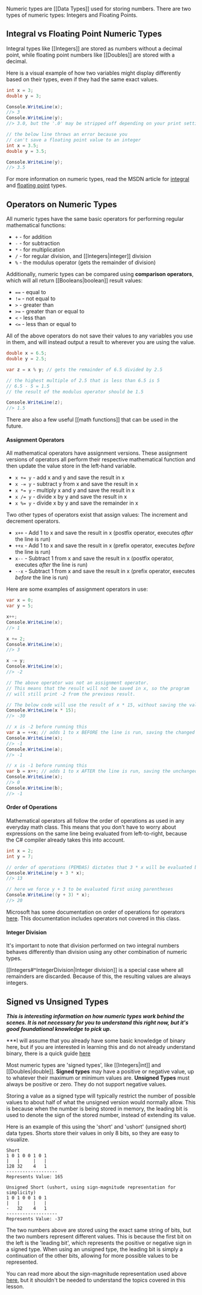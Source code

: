Numeric types are [[Data Types]] used for storing numbers. There are two types of numeric types: Integers and Floating Points.

## Integral vs Floating Point Numeric Types

Integral types like [[Integers]] are stored as numbers without a decimal point, while floating point numbers like [[Doubles]] are stored with a decimal.

Here is a visual example of how two variables might display differently based on their types, even if they had the same exact values.

```csharp
int x = 3;
double y = 3;

Console.WriteLine(x);
//> 3
Console.WriteLine(y);
//> 3.0, but the '.0' may be stripped off depending on your print settings

// the below line throws an error because you 
// can't save a floating point value to an integer
int x = 3.5; 
double y = 3.5;

Console.WriteLine(y);
//> 3.5
```

For more information on numeric types, read the MSDN article for [integral](https://learn.microsoft.com/en-us/dotnet/csharp/language-reference/builtin-types/integral-numeric-types) and [floating point](https://learn.microsoft.com/en-us/dotnet/csharp/language-reference/builtin-types/floating-point-numeric-types) types. 

## Operators on Numeric Types

All numeric types have the same basic operators for performing regular mathematical functions:
- `+` - for addition
- `-` - for subtraction
- `*` - for multiplication
- `/` - for regular division, and [[Integers|integer]] division
- `%` - the modulus operator (gets the remainder of division)

Additionally, numeric types can be compared using **comparison operators**, which will all return [[Booleans|boolean]] result values:
- `==` - equal to
- `!=` - not equal to
- `>` - greater than
- `>=` - greater than or equal to
- `<` - less than
- `<=` - less than or equal to

All of the above operators do not save their values to any variables you use in them, and will instead output a result to wherever you are using the value.

```csharp
double x = 6.5;
double y = 2.5;

var z = x % y; // gets the remainder of 6.5 divided by 2.5

// the highest multiple of 2.5 that is less than 6.5 is 5
// 6.5 - 5 = 1.5
// the result of the modulus operator should be 1.5

Console.WriteLine(z);
//> 1.5
```

There are also a few useful [[math functions]] that can be used in the future.

#### Assignment Operators

All mathematical operators have assignment versions. These assignment versions of operators all perform their respective mathematical function and then update the value store in the left-hand variable.
- `x += y` - add x and y and save the result in x
- `x -= y` - subtract y from x and save the result in x
- `x *= y` - multiply x and y and save the result in x
- `x /= y` - divide x by y and save the result in x
- `x %= y` - divide x by y and save the remainder in x

Two other types of operators exist that assign values: The increment and decrement operators.
- `x++` - Add 1 to x and save the result in x (postfix operator, executes *after* the line is run)
- `++x` - Add 1 to x and save the result in x (prefix operator, executes *before* the line is run)
- `x--` - Subtract 1 from x and save the result in x (postfix operator, executes *after* the line is run)
- `--x` - Subtract 1 from x and save the result in x (prefix operator, executes *before* the line is run)

Here are some examples of assignment operators in use:
```csharp
var x = 0;
var y = 5;

x++;
Console.WriteLine(x);
//> 1

x += 2;
Console.WriteLine(x);
//> 3

x -= y;
Console.WriteLine(x);
//> -2

// The above operator was not an assignment operator.
// This means that the result will not be saved in x, so the program 
// will still print -2 from the previous result.

// The below code will use the result of x * 15, without saving the value back to x.
Console.WriteLine(x * 15);
//> -30

// x is -2 before running this
var a = ++x; // adds 1 to x BEFORE the line is run, saving the changed version to a
Console.WriteLine(x);
//> -1
Console.WriteLine(a);
//> -1

// x is -1 before running this
var b = x++; // adds 1 to x AFTER the line is run, saving the unchanged version to b
Console.WriteLine(x);
//> 0
Console.WriteLine(b);
//> -1
```


#### Order of Operations

Mathematical operators all follow the order of operations as used in any everyday math class. This means that you don't have to worry about expressions on the same line being evaluated from left-to-right, because the C# compiler already takes this into account.

```csharp
int x = 2;
int y = 7;

// order of operations (PEMDAS) dictates that 3 * x will be evaluated before y
Console.WriteLine(y + 3 * x);
//> 13

// here we force y + 3 to be evaluated first using parentheses
Console.WriteLine((y + 3) * x);
//> 20
```

Microsoft has some documentation on order of operations for operators [here](https://learn.microsoft.com/en-us/cpp/c-language/precedence-and-order-of-evaluation?view=msvc-170). This documentation includes operators not covered in this class.

#### Integer Division

It's important to note that division performed on two integral numbers behaves differently than division using any other combination of numeric types.

[[Integers#^IntegerDivision|Integer division]] is a special case where all remainders are discarded. Because of this, the resulting values are always integers.

## Signed vs Unsigned Types

***This is interesting information on how numeric types work behind the scenes. It is not necessary for you to understand this right now, but it's good foundational knowledge to pick up.***

***I will assume that you already have some basic knowledge of binary here, but if you are interested in learning this and do not already understand binary, there is a quick guide [here](http://www.steves-internet-guide.com/binary-numbers-explained/)

Most numeric types are 'signed types', like [[Integers|int]] and [[Doubles|double]]. **Signed types** may have a positive or negative value, up to whatever their maximum or minimum values are. **Unsigned Types** must always be positive or zero. They do not support negative values.

Storing a value as a signed type will typically restrict the number of possible values to about half of what the unsigned version would normally allow. This is because when the number is being stored in memory, the leading bit is used to denote the sign of the stored number, instead of extending its value.

Here is an example of this using the 'short' and 'ushort' (unsigned short) data types. Shorts store their values in only 8 bits, so they are easy to visualize.
```
Short
1 0 1 0 0 1 0 1
|   |     |   |
128 32    4   1
-------------------
Represents Value: 165

Unsigned Short (ushort, using sign-magnitude representation for simplicity) 
1 0 1 0 0 1 0 1
|   |     |   |
-   32    4   1
-------------------
Represents Value: -37
```
The two numbers above are stored using the exact same string of bits, but the two numbers represent different values. This is because the first bit on the left is the 'leading bit', which represents the positive or negative sign in a signed type. When using an unsigned type, the leading bit is simply a continuation of the other bits, allowing for more possible values to be represented.

You can read more about the sign-magnitude representation used above [here](https://en.wikipedia.org/wiki/Signed_number_representations#Sign%E2%80%93magnitude), but it shouldn't be needed to understand the topics covered in this lesson.